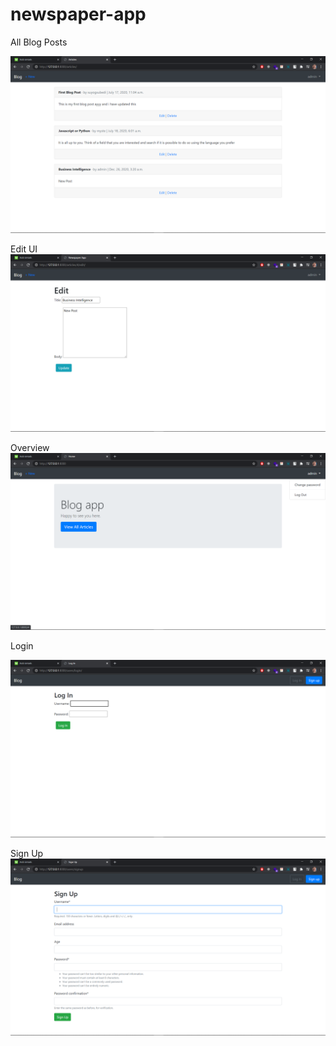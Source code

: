 # newspaper-app

All Blog Posts

![](Project%20Screenshot/BlogPost.png)

Edit UI
![](Project%20Screenshot/Edit.png)

Overview
![](Project%20Screenshot/Overview.png)


Login

![](Project%20Screenshot/login.png)


Sign Up
![](Project%20Screenshot/signUp.png)
